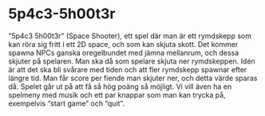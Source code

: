 # 5p4c3-5h00t3r
”5p4c3 5h00t3r” (Space Shooter), ett spel där man är ett rymdskepp som kan röra sig fritt i ett 2D space, och som kan skjuta skott. Det kommer spawna NPCs ganska oregelbundet med jämna mellanrum, och dessa skjuter på spelaren. Man ska då som spelare skjuta ner rymdskeppen. Idén är att det ska bli svårare med tiden och att fler rymdskepp spawnar efter längre tid. Man får score per fiende man skjuter ner, och detta värde sparas då. Spelet går ut på att få så hög poäng så möjligt. Vi vill även ha en spelmeny med musik och ett par knappar som man kan trycka på, exempelvis “start game” och “quit”.
